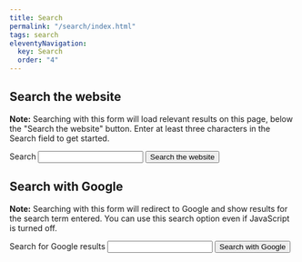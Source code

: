```yaml
---
title: Search
permalink: "/search/index.html"
tags: search
eleventyNavigation:
  key: Search
  order: "4"
---
```

## Search the website
**Note:** Searching with this form will load relevant results on this page, below the "Search the website" button. Enter at least three characters in the Search field to get started.

<form id="site-search">
  <label for="search">Search</label>
  <input type="text" id="search" name="search" required aria-describedby="required-notice">
  <span id="required-notice"></span>
  <button type="submit" id="search-btn">Search the website</button>
</form>

<p aria-live="polite" role="status" class="visually-hidden" id="status"></p>
<ul id="search-results" aria-label="Site search results"></ul>

## Search with Google
**Note:** Searching with this form will redirect to Google and show results for the search term entered. You can use this search option even if JavaScript is turned off.
<form action="https://www.google.com/search" method="get" class="search">
  <input type="hidden" name="q" id="q" value="site:https://accessibility.ct.edu">
  <label for="search-str">Search for Google results</label>
  <input type="text" name="q" id="search-str">
  <button type="submit">Search with Google</button>
</form>